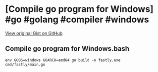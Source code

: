 # [Compile go program for Windows] #go #golang #compiler #windows

[View original Gist on GitHub](https://gist.github.com/Integralist/f408726ed8cbe0d29aab3f6704f91ad6)

## Compile go program for Windows.bash

```shell
env GOOS=windows GOARCH=amd64 go build -o fastly.exe cmd/fastly/main.go
```

